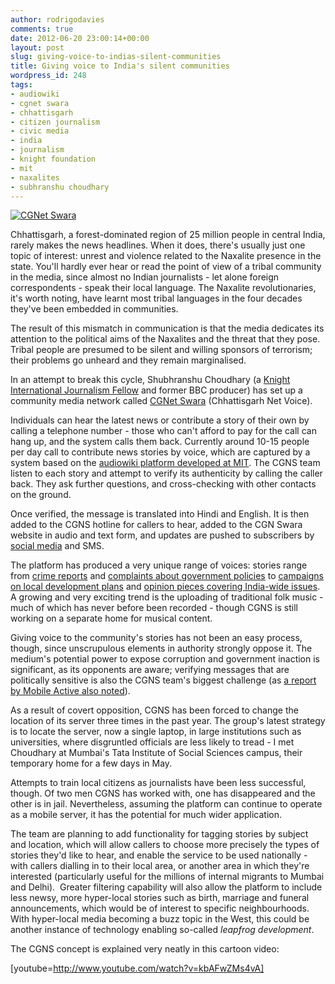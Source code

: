 ```yaml
---
author: rodrigodavies
comments: true
date: 2012-06-20 23:00:14+00:00
layout: post
slug: giving-voice-to-indias-silent-communities
title: Giving voice to India's silent communities
wordpress_id: 248
tags:
- audiowiki
- cgnet swara
- chhattisgarh
- citizen journalism
- civic media
- india
- journalism
- knight foundation
- mit
- naxalites
- subhranshu choudhary
---
```


[![CGNet Swara](http://rodrigodavies.com/blog/wp-content/uploads/2012/06/cgnet_swara.jpg)](http://rodrigodavies.com/blog/wp-content/uploads/2012/06/cgnet_swara.jpg)

Chhattisgarh, a forest-dominated region of 25 million people in central India, rarely makes the news headlines. When it does, there's usually just one topic of interest: unrest and violence related to the Naxalite presence in the state. You'll hardly ever hear or read the point of view of a tribal community in the media, since almost no Indian journalists - let alone foreign correspondents - speak their local language. The Naxalite revolutionaries, it's worth noting, have learnt most tribal languages in the four decades they've been embedded in communities.

The result of this mismatch in communication is that the media dedicates its attention to the political aims of the Naxalites and the threat that they pose. Tribal people are presumed to be silent and willing sponsors of terrorism; their problems go unheard and they remain marginalised.

In an attempt to break this cycle, Shubhranshu Choudhary (a [Knight International Journalism Fellow](http://www.icfj.org/our-work/knight) and former BBC producer) has set up a community media network called [CGNet Swara](http://cgnetswara.org/) (Chhattisgarh Net Voice).

Individuals can hear the latest news or contribute a story of their own by calling a telephone number - those who can't afford to pay for the call can hang up, and the system calls them back. Currently around 10-15 people per day call to contribute news stories by voice, which are captured by a system based on the [audiowiki platform developed at MIT](http://groups.csail.mit.edu/commit/papers/08/kotkar-hci08.pdf). The CGNS team listen to each story and attempt to verify its authenticity by calling the caller back. They ask further questions, and cross-checking with other contacts on the ground.

Once verified, the message is translated into Hindi and English. It is then added to the CGNS hotline for callers to hear, added to the CGN Swara website in audio and text form, and updates are pushed to subscribers by [social media](http://twitter.com/cgnet_swara) and SMS.

The platform has produced a very unique range of voices: stories range from [crime reports](http://cgnetswara.org/index.php?id=11610) and [complaints about government policies](http://cgnetswara.org/index.php?id=11588) to [campaigns on local development plans](http://cgnetswara.org/index.php?id=11593) and [opinion pieces covering India-wide issues](http://cgnetswara.org/index.php?id=11573). A growing and very exciting trend is the uploading of traditional folk music - much of which has never before been recorded - though CGNS is still working on a separate home for musical content.

Giving voice to the community's stories has not been an easy process, though, since unscrupulous elements in authority strongly oppose it. The medium's potential power to expose corruption and government inaction is significant, as its opponents are aware; verifying messages that are politically sensitive is also the CGNS team's biggest challenge (as [a report by Mobile Active also noted](http://mobileactive.org/case-studies/cgnet-swara)).

As a result of covert opposition, CGNS has been forced to change the location of its server three times in the past year. The group's latest strategy is to locate the server, now a single laptop, in large institutions such as universities, where disgruntled officials are less likely to tread - I met Choudhary at Mumbai's Tata Institute of Social Sciences campus, their temporary home for a few days in May.

Attempts to train local citizens as journalists have been less successful, though. Of two men CGNS has worked with, one has disappeared and the other is in jail. Nevertheless, assuming the platform can continue to operate as a mobile server, it has the potential for much wider application.

The team are planning to add functionality for tagging stories by subject and location, which will allow callers to choose more precisely the types of stories they'd like to hear, and enable the service to be used nationally - with callers dialling in to their local area, or another area in which they're interested (particularly useful for the millions of internal migrants to Mumbai and Delhi).  Greater filtering capability will also allow the platform to include less newsy, more hyper-local stories such as birth, marriage and funeral announcements, which would be of interest to specific neighbourhoods. With hyper-local media becoming a buzz topic in the West, this could be another instance of technology enabling so-called _leapfrog development_.

The CGNS concept is explained very neatly in this cartoon video:

[youtube=http://www.youtube.com/watch?v=kbAFwZMs4vA]
